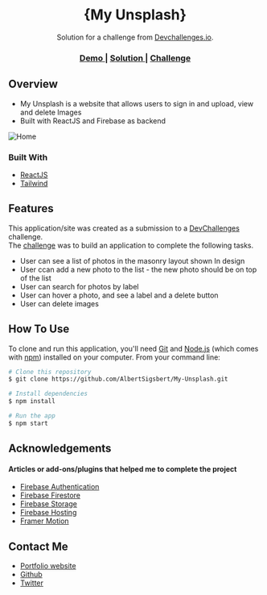 <!-- Please update value in the {}  -->

<h1 align="center">{My Unsplash}</h1>

<div align="center">
   Solution for a challenge from  <a href="http://devchallenges.io" target="_blank">Devchallenges.io</a>.
</div>

<div align="center">
  <h3>
    <a href="https://my-unsplash-6e4a0.web.app/">
      Demo
    </a>
    <span> | </span>
    <a href="https://devchallenges.io/solutions/GavgMuib6BtgncY1iQZL">
      Solution
    </a>
    <span> | </span>
    <a href="https://devchallenges.io/challenges/rYyhwJAxMfES5jNQ9YsP">
      Challenge
    </a>
  </h3>
</div>

<!-- OVERVIEW -->

## Overview
 - My Unsplash is a website that allows users to sign in and upload, view and delete Images
 - Built with ReactJS and Firebase as backend

![Home](https://user-images.githubusercontent.com/66664314/211145821-cd54f93a-16c8-419a-8794-611064bf4627.png)


### Built With

<!-- This section should list any major frameworks that you built your project using. Here are a few examples.-->
- [ReactJS](https://reactjs.org/)
- [Tailwind](https://tailwindcss.com/)

## Features

<!-- List the features of your application or follow the template. Don't share the figma file here :) -->

This application/site was created as a submission to a [DevChallenges](https://devchallenges.io/challenges) challenge.<br> The [challenge](https://devchallenges.io/challenges/rYyhwJAxMfES5jNQ9YsP) was to build an application to complete the following tasks.
- User can see a list of photos in the masonry layout shown In design
- User ccan add a new photo to the list - the new photo should be on top of the list
- User can search for photos by label
- User can hover a photo, and see a label and a delete button
- User can delete images

## How To Use

<!-- Example: -->

To clone and run this application, you'll need [Git](https://git-scm.com) and [Node.js](https://nodejs.org/en/download/) (which comes with [npm](http://npmjs.com)) installed on your computer. From your command line:

```bash
# Clone this repository
$ git clone https://github.com/AlbertSigsbert/My-Unsplash.git

# Install dependencies
$ npm install

# Run the app
$ npm start
```

## Acknowledgements

<!-- This section should list any articles or add-ons/plugins that helps you to complete the project. This is optional but it will help you in the future. For example -->
  #### Articles or add-ons/plugins that helped me to complete the project
 - [Firebase Authentication](https://firebase.google.com/docs/auth)
 - [Firebase Firestore](https://firebase.google.com/docs/firestore)
 - [Firebase Storage](https://firebase.google.com/docs/storage)
 - [Firebase Hosting](https://firebase.google.com/docs/hosting)
 - [Framer Motion](https://www.framer.com/motion/)

## Contact Me

- [Portfolio website](https://albertsigsbert.netlify.app/)
- [Github](https://github.com/AlbertSigsbert)
- [Twitter](https://twitter.com/albert_sigsbert)
